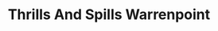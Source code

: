 ---
title: "Thrills And Spills Warrenpoint"
address: "Thrills And Spills Warrenpoint, Warrenpoint, Down"
tel: "+44 (0)28 4175 2852"
county: "Down"
category: "Parks"
type: "Content"
lat: "54.10100173950195"
lng: "-6.253808975219727"
---